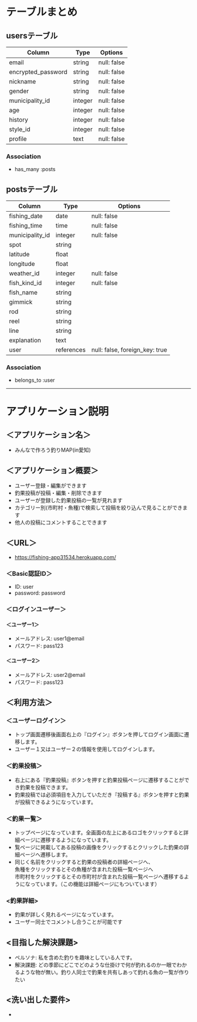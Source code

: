 # テーブルまとめ

## usersテーブル

| Column             | Type    | Options     |
| ------------------ | ------- | ----------- |
| email              | string  | null: false |
| encrypted_password | string  | null: false |
| nickname           | string  | null: false |
| gender             | string  | null: false |
| municipality_id    | integer | null: false |
| age                | integer | null: false |
| history            | integer | null: false |
| style_id           | integer | null: false |
| profile            | text    | null: false |

### Association

- has_many :posts

## postsテーブル

| Column           | Type       | Options                        |
| ---------------- | ---------- | ------------------------------ |
| fishing_date     | date       | null: false                    |
| fishing_time     | time       | null: false                    |
| municipality_id  | integer    | null: false                    |
| spot             | string     |                                |
| latitude         | float      |                                |
| longitude        | float      |                                |
| weather_id       | integer    | null: false                    |
| fish_kind_id     | integer    | null: false                    |
| fish_name        | string     |                                |
| gimmick          | string     |                                |
| rod              | string     |                                |
| reel             | string     |                                |
| line             | string     |                                |
| explanation      | text       |                                |
| user             | references | null: false, foreign_key: true |

### Association

- belongs_to :user
------
# アプリケーション説明

## ＜アプリケーション名＞

- みんなで作ろう釣りMAP(in愛知)

## ＜アプリケーション概要＞
- ユーザー登録・編集ができます
- 釣果投稿が投稿・編集・削除できます
- ユーザーが登録した釣果投稿の一覧が見れます
- カテゴリー別(市町村・魚種)で検索して投稿を絞り込んで見ることができます
- 他人の投稿にコメントすることできます

## ＜URL＞
- https://fishing-app31534.herokuapp.com/


### ＜Basic認証ID＞
- ID: user
- password: password

### ＜ログインユーザー＞

#### ＜ユーザー1＞
- メールアドレス: user1@email
- パスワード: pass123

#### ＜ユーザー2＞
- メールアドレス: user2@email
- パスワード: pass123

## ＜利用方法＞

### ＜ユーザーログイン＞
- トップ画面遷移後画面右上の『ログイン』ボタンを押してログイン画面に遷移します。
- ユーザー１又はユーザー２の情報を使用してログインします。

### ＜釣果投稿＞
- 右上にある『釣果投稿』ボタンを押すと釣果投稿ページに遷移することができ釣果を投稿できます。
- 釣果投稿では必須項目を入力していただき『投稿する』ボタンを押すと釣果が投稿できるようになっています。

### ＜釣果一覧＞
- トップページになっています。全画面の左上にあるロゴをクリックすると詳細ページに遷移するようになっています。
- 覧ページに掲載してある投稿の画像をクリックするとクリックした釣果の詳細ページへ遷移します。
- 同じく名前をクリックすると釣果の投稿者の詳細ページへ、<br>魚種をクリックするとその魚種が含まれた投稿一覧ページへ<br>市町村をクリックするとその市町村が含まれた投稿一覧ページへ遷移するようになっています。（この機能は詳細ページにもついています）

### <釣果詳細>
- 釣果が詳しく見れるページになっています。
- ユーザー同士でコメントし合うことが可能です

## <目指した解決課題>
- ペルソナ: 私を含めた釣りを趣味としている人です。
- 解決課題: どの季節にどこでどのような仕掛けで何が釣れるのか一眼でわかるような物が無い。釣り人同士で釣果を共有しあって釣れる魚の一覧が作りたい

## <洗い出した要件>
-